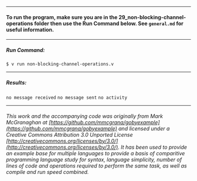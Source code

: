 ___
#### To run the program, make sure you are in the 29_non-blocking-channel-operations folder then use the Run Command below. See `general.md` for useful information.
___
##### Run Command:

`$ v run non-blocking-channel-operations.v`

___
##### Results:

`no message received`
`no message sent`
`no activity`
___

###### This work and the accompanying code was originally from Mark McGranaghan at [https://github.com/mmcgrana/gobyexample](https://github.com/mmcgrana/gobyexample) and licensed under a Creative Commons Attribution 3.0 Unported License [http://creativecommons.org/licenses/by/3.0/](http://creativecommons.org/licenses/by/3.0/). It has been used to provide an example base for multiple languages to provide a basis of comparitive programming language study for syntax, language simplicity, number of lines of code and operations required to perform the same task, as well as compile and run speed combined.